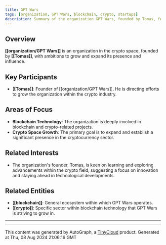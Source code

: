 ```yaml
---
title: GPT Wars
tags: [organization, GPT Wars, blockchain, crypto, startups]
description: Summary of the organization GPT Wars, founded by Tomas, focused on growing in the crypto space.
---
```


## Overview

**[[organization/GPT Wars]]** is an organization in the crypto space, founded by **[[Tomas]]**, with ambitions to grow and expand its presence and influence.

## Key Participants

- **[[Tomas]]**: Founder of [[organization/GPT Wars]]. He is directing efforts to grow the organization within the crypto industry.

## Areas of Focus

- **Blockchain Technology**: The organization is deeply involved in blockchain and crypto-related projects.
- **Crypto Space Growth**: The primary goal is to expand and establish a significant presence in the cryptocurrency sector.

## Related Interests

- The organization's founder, Tomas, is keen on learning and exploring advancements within the crypto field, suggesting a focus on innovation and staying ahead in technological developments.

## Related Entities

- **[[blockchain]]**: General ecosystem within which GPT Wars operates.
- **[[crypto]]**: Specific sector within blockchain technology that GPT Wars is striving to grow in.

---
---
This content was generated by AutoGraph, a [TinyCloud](https://tinycloud.xyz/) product.
Generated at  Thu, 08 Aug 2024 21:06:16 GMT